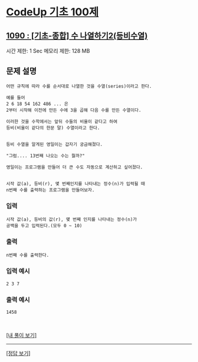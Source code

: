 # [CodeUp 기초 100제](https://codeup.kr/problem.php)

## [1090 : [기초-종합] 수 나열하기2(등비수열)](https://codeup.kr/problem.php?id=1090)

시간 제한: 1 Sec 메모리 제한: 128 MB

## 문제 설명

    어떤 규칙에 따라 수를 순서대로 나열한 것을 수열(series)이라고 한다.

    예를 들어
    2 6 18 54 162 486 ... 은
    2부터 시작해 이전에 만든 수에 3을 곱해 다음 수를 만든 수열이다.

    이러한 것을 수학에서는 앞뒤 수들의 비율이 같다고 하여
    등비(비율이 같다의 한문 말) 수열이라고 한다.


    등비 수열을 알게된 영일이는 갑자기 궁금해졌다.

    "그럼.... 13번째 나오는 수는 뭘까?"

    영일이는 프로그램을 만들어 더 큰 수도 자동으로 계산하고 싶어졌다.


    시작 값(a), 등비(r), 몇 번째인지를 나타내는 정수(n)가 입력될 때
    n번째 수를 출력하는 프로그램을 만들어보자.

### 입력

    시작 값(a), 등비의 값(r), 몇 번째 인지를 나타내는 정수(n)가
    공백을 두고 입력된다.(모두 0 ~ 10)

### 출력

    n번째 수를 출력한다.

### 입력 예시

    2 3 7

### 출력 예시

    1458

</br>

[[내 풀이 보기]](https://github.com/flexboni/code_up/blob/master/1090/myCode.cpp)

---

[[정답 보기]](https://codeup.kr/showsource.php?id=10911897)